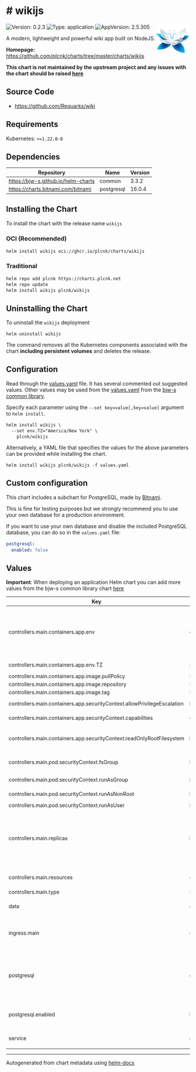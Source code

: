 # # wikijs

<img src="https://raw.githubusercontent.com/plcnk/charts/master/charts/wikijs/icon.svg" align="right" width="92" alt="wikijs logo">

![Version: 0.2.3](https://img.shields.io/badge/Version-0.2.3-informational?style=flat)
![Type: application](https://img.shields.io/badge/Type-application-informational?style=flat)
![AppVersion: 2.5.305](https://img.shields.io/badge/AppVersion-2.5.305-informational?style=flat)

A modern, lightweight and powerful wiki app built on NodeJS.

**Homepage:** <https://github.com/plcnk/charts/tree/master/charts/wikijs>

**This chart is not maintained by the upstream project and any issues with the chart should be raised
[here](https://github.com/plcnk/charts/issues/new?assignees=plcnk&labels=bug&template=bug_report.yaml&name=wikijs&version=0.2.3)**

## Source Code

* <https://github.com/Requarks/wiki>

## Requirements

Kubernetes: `>=1.22.0-0`

## Dependencies

| Repository | Name | Version |
|------------|------|---------|
| <https://bjw-s.github.io/helm-charts> | common | 3.3.2 |
| <https://charts.bitnami.com/bitnami> | postgresql | 16.0.4 |

## Installing the Chart

To install the chart with the release name `wikijs`

### OCI (Recommended)

```console
helm install wikijs oci://ghcr.io/plcnk/charts/wikijs
```

### Traditional

```console
helm repo add plcnk https://charts.plcnk.net
helm repo update
helm install wikijs plcnk/wikijs
```

## Uninstalling the Chart

To uninstall the `wikijs` deployment

```console
helm uninstall wikijs
```

The command removes all the Kubernetes components associated with the chart **including persistent volumes** and deletes the release.

## Configuration

Read through the [values.yaml](./values.yaml) file. It has several commented out suggested values.
Other values may be used from the [values.yaml](https://github.com/bjw-s/helm-charts/tree/main/charts/library/common/values.yaml) from the [bjw-s common library](https://github.com/bjw-s/helm-charts/tree/main/charts/library/common).

Specify each parameter using the `--set key=value[,key=value]` argument to `helm install`.

```console
helm install wikijs \
  --set env.TZ="America/New York" \
    plcnk/wikijs
```

Alternatively, a YAML file that specifies the values for the above parameters can be provided while installing the chart.

```console
helm install wikijs plcnk/wikijs -f values.yaml
```

## Custom configuration

This chart includes a subchart for PostgreSQL, made by [Bitnami](https://github.com/bitnami/charts/tree/main/bitnami/postgresql).

This is fine for testing purposes but we strongly recommend you to use your own database for a production environment.

If you want to use your own database and disable the included PostgreSQL database, you can do so in the `values.yaml` file:

```yaml
postgresql:
  enabled: false
```

## Values

**Important**: When deploying an application Helm chart you can add more values from the bjw-s common library chart [here](https://github.com/bjw-s/helm-charts/tree/main/charts/library/common)

| Key | Type | Default | Description |
|-----|------|---------|-------------|
| controllers.main.containers.app.env | object | See [values.yaml](./values.yaml) | Environment variables.    The database environment variables **need** to be set if `postgresql.enabled` is set to `false` |
| controllers.main.containers.app.env.TZ | string | `"UTC"` | Set container timezone |
| controllers.main.containers.app.image.pullPolicy | string | `"IfNotPresent"` | Image pull policy |
| controllers.main.containers.app.image.repository | string | `"ghcr.io/requarks/wiki"` | Image repository |
| controllers.main.containers.app.image.tag | string | `"2.5.305"` | Image tag |
| controllers.main.containers.app.securityContext.allowPrivilegeEscalation | bool | `false` | Disable privilege escalations |
| controllers.main.containers.app.securityContext.capabilities | object | `{"drop":["ALL"]}` | Drop all capabilities |
| controllers.main.containers.app.securityContext.readOnlyRootFilesystem | bool | `true` | Mount the container's root filesystem as read-only |
| controllers.main.pod.securityContext.fsGroup | int | `65534` | Volume binds will be granted to `nobody` group |
| controllers.main.pod.securityContext.runAsGroup | int | `65534` | Run as `nobody` group |
| controllers.main.pod.securityContext.runAsNonRoot | bool | `true` | Run container as a non-root user |
| controllers.main.pod.securityContext.runAsUser | int | `65534` | Run as `nobody` user |
| controllers.main.replicas | int | `1` | Number of desired pods    **WARNING**: Set this to 1 when you first deploy Wiki.js.    You can increase the number of replicas after the initial deployment. |
| controllers.main.resources | object | `{}` | Set the resource requests / limits for the container. |
| controllers.main.type | string | `"deployment"` | Controller type |
| data | object | See [values.yaml](./values.yaml) | Configure persistent storage for Wiki.js data. |
| ingress.main | object | See [values.yaml](./values.yaml) | Enable and configure ingress settings for the chart under this key. |
| postgresql | object | See [values.yaml](./values.yaml) | Enable and configure postgresql database subchart under this key.    For more options see [postgresql chart documentation](https://github.com/bitnami/charts/tree/main/bitnami/postgresql) |
| postgresql.enabled | bool | `true` | Set this to `false` if you want to use your own database. |
| service | object | See [values.yaml](./values.yaml) | Configure the services for the chart here. |

---
Autogenerated from chart metadata using [helm-docs](https://github.com/norwoodj/helm-docs)
